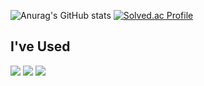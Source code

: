 


![Anurag's GitHub stats](https://github-readme-stats.vercel.app/api?username=opficdev&show_icons=true&theme=swift)
[![Solved.ac Profile](http://mazassumnida.wtf/api/v2/generate_badge?boj=0412justin1)](https://solved.ac/0412justin1/)


## I've Used

<img src="https://img.shields.io/badge/swift-%23FA7343.svg?&style=for-the-badge&logo=swift&logoColor=white" />
<img src="https://img.shields.io/badge/uikit-%232396F3.svg?&style=for-the-badge&logo=uikit&logoColor=white" />
<img src="https://img.shields.io/badge/xcode-%231575F9.svg?&style=for-the-badge&logo=xcode&logoColor=white" />


<!--
**opficdev/opficdev** is a ✨ _special_ ✨ repository because its `README.md` (this file) appears on your GitHub profile.

Here are some ideas to get you started:

- 🔭 I’m currently working on ...
- 🌱 I’m currently learning ...
- 👯 I’m looking to collaborate on ...
- 🤔 I’m looking for help with ...
- 💬 Ask me about ...
- 📫 How to reach me: ...
- 😄 Pronouns: ...
- ⚡ Fun fact: ...
-->

